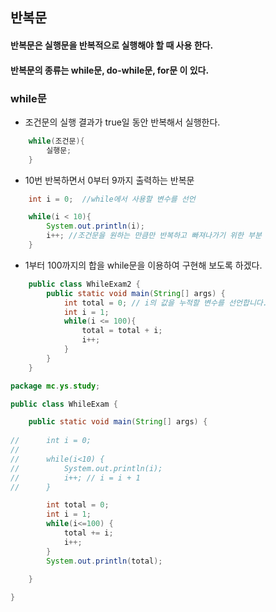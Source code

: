 ## 반복문

#### 반복문은 실행문을 반복적으로 실행해야 할 때 사용 한다.

#### 반복문의 종류는 while문, do-while문, for문 이 있다.

### while문

- 조건문의 실행 결과가 true일 동안 반복해서 실행한다.

```java
    while(조건문){
        실행문; 
    }
```

- 10번 반복하면서 0부터 9까지 출력하는 반복문

```java
    int i = 0;  //while에서 사용할 변수를 선언

    while(i < 10){
        System.out.println(i);
        i++; //조건문을 원하는 만큼만 반복하고 빠져나가기 위한 부분 
    }
```

- 1부터 100까지의 합을 while문을 이용하여 구현해 보도록 하겠다.

```java
    public class WhileExam2 {
        public static void main(String[] args) {
            int total = 0; // i의 값을 누적할 변수를 선언합니다.
            int i = 1;
            while(i <= 100){
                total = total + i;
                i++;
            }
        }
    }
```

```java
package mc.ys.study;

public class WhileExam {

	public static void main(String[] args) {
		
//		int i = 0;
//		
//		while(i<10) {
//			System.out.println(i);
//			i++; // i = i + 1
//		}

		int total = 0;
		int i = 1;
		while(i<=100) {
			total += i;
			i++;
		}
		System.out.println(total);
		
	}

}

```

